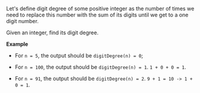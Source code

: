 Let's define digit degree of some positive integer as the number of times we need to replace this number with the sum of its digits until we get to a one digit number.

Given an integer, find its digit degree.

**Example**

* For `n = 5`, the output should be `digitDegree(n) = 0`;

* For `n = 100`, the output should be `digitDegree(n) = 1`.
`1 + 0 + 0 = 1`.

* For `n = 91`, the output should be `digitDegree(n) = 2`.
`9 + 1 = 10 -> 1 + 0 = 1`.

